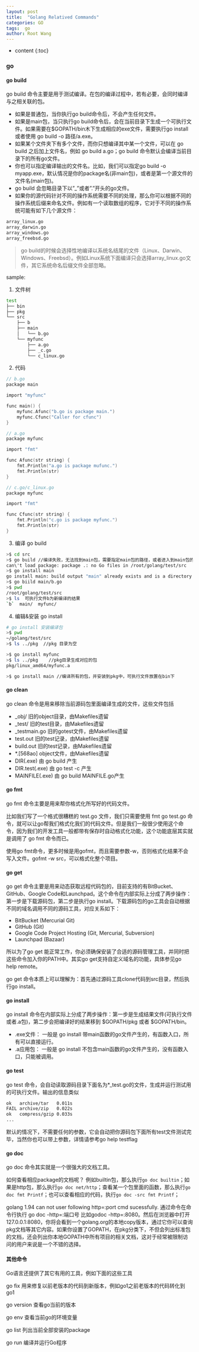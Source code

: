 ```yaml
---
layout: post
title:  "Golang Relatived Commands"
categories: GO
tags:  go
author: Root Wang
---
```


* content
{:toc}

### go

#### go build
go build 命令主要是用于测试编译。在包的编译过程中，若有必要，会同时编译与之相关联的包。

* 如果是普通包，当你执行go build命令后，不会产生任何文件。
* 如果是main包，当只执行go build命令后，会在当前目录下生成一个可执行文件。如果需要在$GOPATH/bin木下生成相应的exe文件，需要执行go install 或者使用 go build -o 路径/a.exe。
* 如果某个文件夹下有多个文件，而你只想编译其中某一个文件，可以在 go build 之后加上文件名，例如 go build a.go；go build 命令默认会编译当前目录下的所有go文件。
* 你也可以指定编译输出的文件名。比如，我们可以指定go build -o myapp.exe，默认情况是你的package名(非main包)，或者是第一个源文件的文件名(main包)。
* go build 会忽略目录下以”_”或者”.”开头的go文件。
* 如果你的源代码针对不同的操作系统需要不同的处理，那么你可以根据不同的操作系统后缀来命名文件。例如有一个读取数组的程序，它对于不同的操作系统可能有如下几个源文件：
```sh
array_linux.go 
array_darwin.go 
array_windows.go 
array_freebsd.go
```
> go build的时候会选择性地编译以系统名结尾的文件（Linux、Darwin、Windows、Freebsd）。例如Linux系统下面编译只会选择array_linux.go文件，其它系统命名后缀文件全部忽略。

sample:
1. 文件树
```sh
test
├── bin
├── pkg
└── src
    ├── b
    ├── main
    │   └── b.go
    └── myfunc
        ├── a.go
        ├── _c.go
        └── c_linux.go
```
2. 代码
```c
// b.go
package main

import "myfunc"

func main() {
    myfunc.Afunc("b.go is package main.")
    myfunc.Cfunc("Caller for cfunc")
}
```

```c
// a.go
package myfunc

import "fmt"

func Afunc(str string) {
    fmt.Println("a.go is package mufunc.")
    fmt.Println(str)
}
```

```c
// c.go/c_linux.go
package myfunc

import "fmt"

func Cfunc(str string) {
    fmt.Println("c.go is package myfunc.")
    fmt.Println(str)
}
```

3. 编译 go build
```sh
>$ cd src
>$ go build //编译失败，无法找到main包，需要指定main包的路径，或者进入到main包的目录
can\'t load package: package .: no Go files in /root/golang/test/src
>$ go install main
go install main: build output "main" already exists and is a directory
>$ go biild main/b.go
>$ pwd
/root/golang/test/src
>$ ls  可执行文件b为新编译的结果
`b`  main/  myfunc/
```
4. 编辑&安装 go install
```sh
# go install 安装编译包
>$ pwd
~/golang/test/src
>$ ls ../pkg  //pkg 目录为空

>$ go install myfunc
>$ ls ../pkg    //pkg目录生成对应的包
pkg/linux_amd64/myfunc.a

>$ go install main //编译所有的包，并安装到pkg中，可执行文件放置在bin下

```

#### go clean
go clean 命令是用来移除当前源码包里面编译生成的文件，这些文件包括

* _obj/ 旧的object目录，由Makefiles遗留
* _test/ 旧的test目录，由Makefiles遗留
* _testmain.go 旧的gotest文件，由Makefiles遗留
* test.out 旧的test记录，由Makefiles遗留
* build.out 旧的test记录，由Makefiles遗留
* *.[568ao] object文件，由Makefiles遗留
* DIR(.exe) 由 go build 产生
* DIR.test(.exe) 由 go test -c 产生
* MAINFILE(.exe) 由 go build MAINFILE.go产生

#### go fmt
go fmt 命令主要是用来帮你格式化所写好的代码文件。

比如我们写了一个格式很糟糕的 test.go 文件，我们只需要使用 fmt go test.go 命令，就可以让go帮我们格式化我们的代码文件。但是我们一般很少使用这个命令，因为我们的开发工具一般都带有保存时自动格式化功能，这个功能底层其实就是调用了 go fmt 命令而已。

使用go fmt命令，更多时候是用gofmt，而且需要参数-w，否则格式化结果不会写入文件。gofmt -w src，可以格式化整个项目。

#### go get
go get 命令主要是用来动态获取远程代码包的，目前支持的有BitBucket、GitHub、Google Code和Launchpad。这个命令在内部实际上分成了两步操作：第一步是下载源码包，第二步是执行go install。下载源码包的go工具会自动根据不同的域名调用不同的源码工具，对应关系如下：

* BitBucket (Mercurial Git)
* GitHub (Git)
* Google Code Project Hosting (Git, Mercurial, Subversion)
* Launchpad (Bazaar)

所以为了go get 能正常工作，你必须确保安装了合适的源码管理工具，并同时把这些命令加入你的PATH中。其实go get支持自定义域名的功能，具体参见go help remote。

go get 命令本质上可以理解为：首先通过源码工具clone代码到src目录，然后执行go install。

#### go install
go install 命令在内部实际上分成了两步操作：第一步是生成结果文件(可执行文件或者.a包)，第二步会把编译好的结果移到 $GOPATH/pkg 或者 $GOPATH/bin。

* .exe文件： 一般是 go install 带main函数的go文件产生的，有函数入口，所有可以直接运行。
* .a应用包： 一般是 go install 不包含main函数的go文件产生的，没有函数入口，只能被调用。

#### go test
go test 命令，会自动读取源码目录下面名为*_test.go的文件，生成并运行测试用的可执行文件。输出的信息类似
```sh
ok   archive/tar   0.011s
FAIL archive/zip   0.022s
ok   compress/gzip 0.033s
...
```
默认的情况下，不需要任何的参数，它会自动把你源码包下面所有test文件测试完毕，当然你也可以带上参数，详情请参考go help testflag

#### go doc
go doc 命令其实就是一个很强大的文档工具。

如何查看相应package的文档呢？ 例如builtin包，那么执行`go doc builtin`；如果是http包，那么执行`go doc net/http`；查看某一个包里面的函数，那么执行`go doc fmt Printf`；也可以查看相应的代码，执行`go doc -src fmt Printf`；

golang 1.94 can not user following http=:port cmd sucessfully.
通过命令在命令行执行 go doc -http=:端口号 比如godoc -http=:8080。然后在浏览器中打开127.0.0.1:8080，你将会看到一个golang.org的本地copy版本，通过它你可以查询pkg文档等其它内容。如果你设置了GOPATH，在pkg分类下，不但会列出标准包的文档，还会列出你本地GOPATH中所有项目的相关文档，这对于经常被限制访问的用户来说是一个不错的选择。

#### 其他命令
Go语言还提供了其它有用的工具，例如下面的这些工具

go fix 用来修复以前老版本的代码到新版本，例如go1之前老版本的代码转化到go1

go version 查看go当前的版本

go env 查看当前go的环境变量

go list 列出当前全部安装的package

go run 编译并运行Go程序
